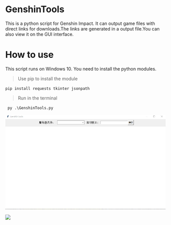# GenshinTools

This is a python script for Genshin Impact. It can output game files with direct links for downloads.The links are generated in a output file.You can also view it on the GUI interface.

# How to use

This script runs on Windows 10. You need to install the python modules.

> Use pip to install the module

```
pip install requests tkinter jsonpath
```

> Run in the terminal

```
 py .\GenshinTools.py
```

![](./resources/application.png)

![](./resources./run.png)